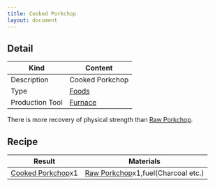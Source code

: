 ```yaml
---
title: Cooked Porkchop
layout: document
---
```

## Detail

|Kind|Content|
|---|---|
|Description|Cooked Porkchop|
|Type|[Foods](Foods)|
|Production Tool|[Furnace](Furnace)|

There is more recovery of physical strength than [Raw Porkchop](Raw_Porkchop).

## Recipe

|Result|Materials|
|---|---|
|[Cooked Porkchop](Cooked_Porkchop)x1|[Raw Porkchop](Raw_Porkchop)x1,fuel(Charcoal etc.)|

